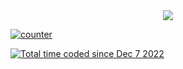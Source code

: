 <div align="center">
<img src="https://komarev.com/ghpvc/?username=Pufikas&&style=flat-square" align="center" />
</div> 

[![counter](https://count.chiya.dev/get/@Pufikas?theme=rule34)](https://count.chiya.dev/)

[chiya]: https://chiya.dev/


<a href="https://wakatime.com/@3ce640bc-29d5-41a9-b18c-6edb03cabfff"><img src="https://wakatime.com/badge/user/3ce640bc-29d5-41a9-b18c-6edb03cabfff.svg" alt="Total time coded since Dec 7 2022" /></a>
